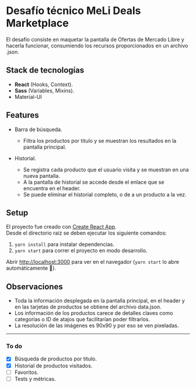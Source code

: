 # Desafío técnico MeLi Deals Marketplace

El desafío consiste en maquetar la pantalla de Ofertas de Mercado Libre y hacerla funcionar, consumiendo los recursos proporcionados en un archivo .json.

## Stack de tecnologías

- **React** (Hooks, Context).
- **Sass** (Variables, Mixins).
- Material-UI

## Features

- Barra de búsqueda.

  - Filtra los productos por titulo y se muestran los resultados en la pantalla principal.

- Historial.
  - Se registra cada producto que el usuario visita y se muestran en una nueva pantalla.
  - A la pantalla de historial se accede desde el enlace que se encuentra en el header.
  - Se puede eliminar el historial completo, o de a un producto a la vez.

## Setup

El proyecto fue creado con [Create React App](https://github.com/facebook/create-react-app).  
Desde el directorio raíz se deben ejecutar los siguiente comandos:

1.  `yarn install` para instalar dependencias.
2.  `yarn start` para correr el proyecto en modo desarrollo.

Abrir [http://localhost:3000](http://localhost:3000) para ver en el navegador (`yarn start` lo abre automáticamente :raised_hands:).

## Observaciones

- Toda la información desplegada en la pantalla principal, en el header y en las tarjetas de productos se obtiene del archivo data.json.
- Los información de los productos carece de detalles claves como categorías o ID de atajos que facilitarían poder filtrarlos.
- La resolución de las imágenes es 90x90 y por eso se ven pixeladas.

---

### To do

- [x] Búsqueda de productos por titulo.
- [x] Historial de productos visitados.
- [ ] Favoritos.
- [ ] Tests y métricas.
